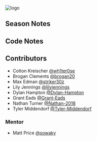 ![logo](https://github.com/FRC-3695/2023-Season---Crescendo/blob/master/Logo.jpeg?raw=true)
## Season Notes
## Code Notes
## Contributors
- Colton Kreischer [@wh1ter0se](https://github.com/wh1ter0se)
- Brogan Clements [@brogan20](https://github.com/brogan20)
- Max Edman [@striker30z](https://github.com/striker30z)
- Lily Jennings [@lilyjennings](https://github.com/lilyjennings)
- Dylan Hampton [@Dylan-Hampton](https://github.com/Dylan-Hampton)
- Grant Eads [@Grant-Eads](https://github.com/Grant-Eads)
- Nathan Turner [@Nathan-2018](https://gitHub.com/Nathan-2018)
- Tyler Middendorf [@Tyler-Middendorf](https://github.com/Tyler-Middendorf)
### Mentor
- Matt Price [@sowaky](https://github.com/SoWaky)
